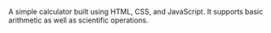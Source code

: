 A simple calculator built using HTML, CSS, and JavaScript. It supports basic arithmetic as well as scientific operations.
